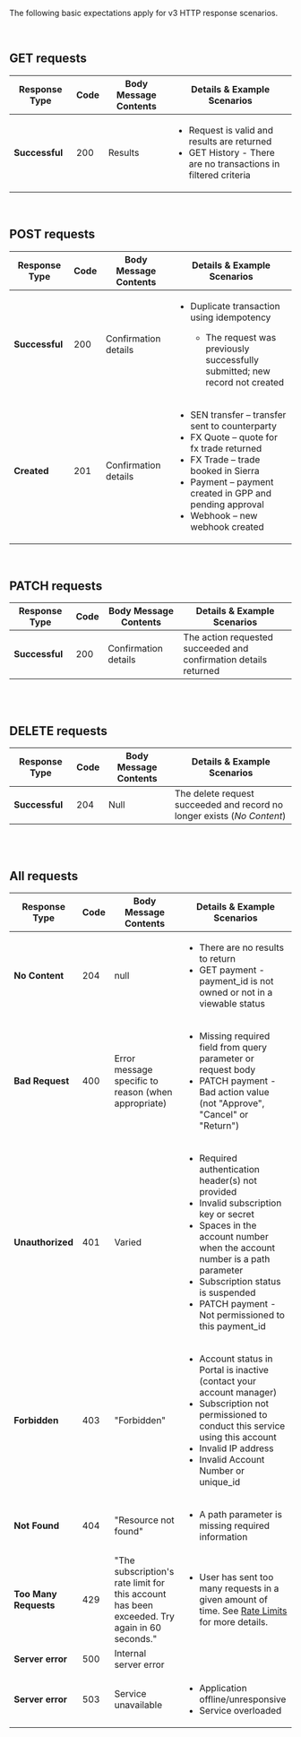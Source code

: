 The following basic expectations apply for v3 HTTP response scenarios.


<br/>

## GET requests

Response Type|Code|Body Message Contents|Details & Example Scenarios
-------------|----|------------|--------
**Successful**|200 |Results|<ul><li>Request is valid and results are returned</li><li>GET History - There are no transactions in filtered criteria</li></ul>


<br/>

## POST requests

Response Type|Code|Body Message Contents|Details & Example Scenarios
-------------|----|------------|--------
**Successful**|200 |Confirmation details|<ul><li>Duplicate transaction using idempotency</li><ul><li>The request was previously successfully submitted; new record not created</li></ul></ul>
**Created**|201|Confirmation details|<ul><li>SEN transfer – transfer sent to counterparty</li><li>FX Quote – quote for fx trade returned</li><li>FX Trade – trade booked in Sierra</li><li>Payment – payment created in GPP and pending approval</li><li>Webhook – new webhook created


<br/>

## PATCH requests

Response Type|Code|Body Message Contents|Details & Example Scenarios
-------------|----|------------|--------
**Successful**|200 |Confirmation details|The action requested succeeded and confirmation details returned 

<br/>
<br/>


## DELETE requests

Response Type|Code|Body Message Contents|Details & Example Scenarios
-------------|----|------------|--------
**Successful**|204 |Null|The delete request succeeded and record no longer exists (*No Content*) 

<br/>
<br/>

## All requests

Response Type|Code|Body Message Contents|Details & Example Scenarios
-------------|----|------------|--------
**No Content**|204 |null|<ul><li>There are no results to return</li><li>GET payment - payment_id is not owned or not in a viewable status</li></ul>
**Bad Request**|400|Error message specific to reason (when appropriate)|<ul><li>Missing required field from query parameter or request body</li><li>PATCH payment - Bad action value (not "Approve", "Cancel" or "Return")
**Unauthorized**|401|Varied|<ul><li>Required authentication header(s) not provided </li><li>Invalid subscription key or secret</li><li>Spaces in the account number when the account number is a path parameter </li><li>Subscription status is suspended</li><li>PATCH payment - Not permissioned to this payment_id
**Forbidden**|403|"Forbidden"|<ul><li>Account status in Portal is inactive (contact your account manager) </li><li>Subscription not permissioned to conduct this service using this account</li><li>Invalid IP address</li><li>Invalid Account Number or unique_id
**Not Found**|404|"Resource not found"|<ul><li>A path parameter is missing required information
**Too Many Requests**|429|"The subscription's rate limit for this account has been exceeded. Try again in 60 seconds." |<ul><li>User has sent too many requests in a given amount of time. See [Rate Limits](https://developers.made.com/reference/rate-limits-in-v3) for more details.
**Server error**|500|Internal server error|
**Server error**|503|Service unavailable|<ul><li>Application offline/unresponsive</li><li>Service overloaded



